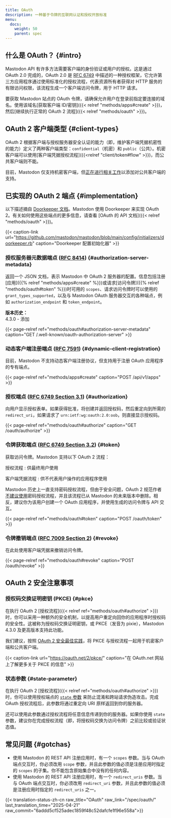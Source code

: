 ```yaml
---
title: OAuth
description: 一种基于令牌的互联网认证和授权开放标准
menu:
  docs:
    weight: 50
    parent: spec
---
```


## 什么是 OAuth？ {#intro}

Mastodon API 有许多方法需要客户端的身份验证或用户的授权。这是通过 OAuth 2.0 完成的，OAuth 2.0 是 [RFC 6749](https://tools.ietf.org/html/rfc6749) 中描述的一种授权框架，它允许第三方应用程序通过使用标准化的授权流程，代表资源所有者获得对 HTTP 服务的有限访问权限，该流程生成一个客户端访问令牌，用于 HTTP 请求。

要获取 Mastodon 站点的 OAuth 令牌，请确保允许用户在登录前指定要连接的域名。使用该域名[获取客户端 ID/密钥]({{< relref "methods/apps#create" >}})，然后[继续执行正常的 OAuth 2 流程]({{< relref "methods/oauth" >}})。

## OAuth 2 客户端类型 {#client-types}

OAuth 2 根据客户端与授权服务器安全认证的能力（即，维护客户端凭据机密性的能力）定义了两种客户端类型：`confidential`（机密）和 `public`（公共）。机密客户端可以使用[客户端凭据授权流程]({{<relref "client/token#flow" >}})，而公共客户端则不能。

目前，Mastodon 仅支持机密客户端，但[正在进行相关工作](https://github.com/mastodon/mastodon/pull/30329)以添加对公共客户端的支持。

## 已实现的 OAuth 2 端点 {#implementation}

以下描述摘自 [Doorkeeper 文档](https://github.com/doorkeeper-gem/doorkeeper/wiki/API-endpoint-descriptions-and-examples)。Mastodon 使用 Doorkeeper 来实现 OAuth 2。有关如何使用这些端点的更多信息，请查看 [OAuth 的 API 文档]({{< relref "methods/oauth" >}})。

{{< caption-link url="https://github.com/mastodon/mastodon/blob/main/config/initializers/doorkeeper.rb" caption="Doorkeeper 配置初始化器" >}}

### 授权服务器元数据端点 ([RFC 8414](https://www.rfc-editor.org/rfc/rfc8414.html)) {#authorization-server-metadata}

返回一个 JSON 文档，表示 Mastodon 中 OAuth 2 服务器的配置。信息包括注册[应用]({{% relref "methods/apps#create" %}})或请求[访问令牌]({{% relref "methods/oauth#token" %}})时可用的 `scopes`、请求访问令牌时可以使用的 `grant_types_supported`，以及与 Mastodon OAuth 服务器交互的各种端点，例如 `authorization_endpoint` 和 `token_endpoint`。

**版本历史：**\
4.3.0 - 添加

{{< page-relref ref="methods/oauth#authorization-server-metadata" caption="GET /.well-known/oauth-authorization-server" >}}

### 动态客户端注册端点 ([RFC 7591](https://www.rfc-editor.org/rfc/rfc7591.html)) {#dynamic-client-registration}

目前，Mastodon 不支持动态客户端注册协议，但支持用于注册 OAuth 应用程序的专有端点。

{{< page-relref ref="methods/apps#create" caption="POST /api/v1/apps" >}}

### 授权端点 ([RFC 6749 Section 3.1](https://www.rfc-editor.org/rfc/rfc6749.html#section-3.1)) {#authorization}

向用户显示授权表单。如果获得批准，将创建并返回授权码，然后重定向到所需的 `redirect_uri`，如果请求了 `urn:ietf:wg:oauth:2.0:oob`，则直接显示授权码。

{{< page-relref ref="methods/oauth#authorize" caption="GET /oauth/authorize" >}}

### 令牌获取端点 ([RFC 6749 Section 3.2](https://www.rfc-editor.org/rfc/rfc6749.html#section-3.2)) {#token}

获取访问令牌。Mastodon 支持以下 OAuth 2 流程：

授权流程
: 供最终用户使用

客户端凭据流程
: 供不代表用户操作的应用程序使用

Mastodon 历史上一直支持密码授权流程，但由于安全问题，OAuth 2 规范作者[不建议使用](https://datatracker.ietf.org/doc/html/draft-ietf-oauth-security-topics#name-resource-owner-password-cre)密码授权流程，并且该流程已从 Mastodon 的未来版本中删除。相反，建议你为该用户创建一个 OAuth 应用程序，并使用生成的访问令牌与 API 交互。

{{< page-relref ref="methods/oauth#token" caption="POST /oauth/token" >}}

### 令牌撤销端点 ([RFC 7009 Section 2](https://www.rfc-editor.org/rfc/rfc7009.html#section-2)) {#revoke}

在此处使用客户端凭据来撤销访问令牌。

{{< page-relref ref="methods/oauth#revoke" caption="POST /oauth/revoke" >}}

## OAuth 2 安全注意事项

### 授权码交换证明密钥 (PKCE) {#pkce}

在执行 OAuth 2 [授权流程]({{< relref ref="methods/oauth#authorize" >}})时，你可以采用一种额外的安全机制，以提高用户重定向回你的应用程序时授权码的安全性。这被称为授权码交换证明密钥，或 PKCE（发音为 pixie），Mastodon 4.3.0 及更高版本支持此功能。

我们建议，按照 [OAuth 2 安全最佳实践](https://www.ietf.org/archive/id/draft-ietf-oauth-security-topics-27.html#name-pkce)，将 PKCE 与授权流程一起用于机密客户端和公共客户端。

{{< caption-link url="https://oauth.net/2/pkce/" caption="在 OAuth.net 网站上了解更多关于 PKCE 的信息" >}}

### 状态参数 {#state-parameter}

在执行 OAuth 2 [授权流程]({{< relref ref="methods/oauth#authorize" >}})时，你可以使用授权端点的 [`state` 参数](https://datatracker.ietf.org/doc/html/rfc6749#section-4.1.1)  来防止混淆和跨站请求伪造攻击。完成 OAuth 授权流程后，此参数将通过重定向 URI 原样返回到你的服务器。

还可以使用此参数通过授权流程将任意信息传递到你的服务器。如果你使用 `state` 参数，建议你在完成授权流程（即，将授权码交换为访问令牌）之前比较或验证状态值。

## 常见问题 {#gotchas}

- 使用 Mastodon 的 REST API 注册应用时，有一个 `scopes` 参数。当与 OAuth 端点交互时，你必须改用 `scope` 参数，并且此参数的值必须是注册应用时指定的 `scopes` 的子集。你不能包含原始集合中没有的任何内容。
- 使用 Mastodon 的 REST API 注册应用时，有一个 `redirect_uris` 参数。当与 OAuth 端点交互时，你必须改用 `redirect_uri` 参数，并且此参数的值必须是注册应用时指定的 `redirect_uris` 之一。

{{< translation-status-zh-cn raw_title="OAuth" raw_link="/spec/oauth/" last_translation_time="2025-04-21" raw_commit="6addd5cf525adec1859f48c52dafcfe1f96e558a">}}

